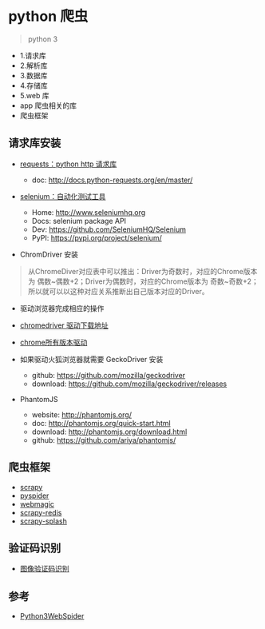 # python 爬虫

>python 3

- 1.请求库
- 2.解析库
- 3.数据库
- 4.存储库
- 5.web 库
- app 爬虫相关的库
- 爬虫框架


## 请求库安装
- [requests：python http 请求库](https://github.com/requests/requests)
  - doc: http://docs.python-requests.org/en/master/


- [selenium：自动化测试工具](https://github.com/SeleniumHQ/selenium/tree/master/py)
  - Home:	http://www.seleniumhq.org
  - Docs:	selenium package API
  - Dev:	https://github.com/SeleniumHQ/Selenium
  - PyPI:	https://pypi.org/project/selenium/

- ChromDriver 安装
>从ChromeDiver对应表中可以推出：Driver为奇数时，对应的Chrome版本为 偶数~偶数+2；Driver为偶数时，对应的Chrome版本为 奇数~奇数+2；
所以就可以以这种对应关系推断出自己版本对应的Driver。

  - 驱动浏览器完成相应的操作
  - [chromedriver 驱动下载地址](http://chromedriver.storage.googleapis.com/index.html)
  - [chrome所有版本驱动](http://npm.taobao.org/mirrors/chromedriver/)

- 如果驱动火狐浏览器就需要 GeckoDriver 安装
  - github: https://github.com/mozilla/geckodriver
  - download: https://github.com/mozilla/geckodriver/releases
 
- PhantomJS
  - website: http://phantomjs.org/ 
  - doc: http://phantomjs.org/quick-start.html
  - download: http://phantomjs.org/download.html 
  - github: https://github.com/ariya/phantomjs/

## 爬虫框架
- [scrapy](https://github.com/scrapy/scrapy)
- [pyspider](https://github.com/binux/pyspider)
- [webmagic](https://github.com/code4craft/webmagic)
- [scrapy-redis](https://github.com/rmax/scrapy-redis)
- [scrapy-splash](https://github.com/scrapy-plugins/scrapy-splash)






## 验证码识别

- [图像验证码识别](https://github.com/Python3WebSpider/CrackImageCode)






## 参考
- [Python3WebSpider](https://github.com/Python3WebSpider)
